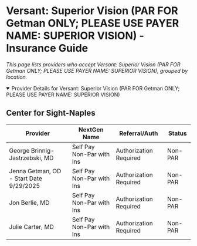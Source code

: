 # Versant: Superior Vision (PAR FOR Getman ONLY; PLEASE USE PAYER NAME: SUPERIOR VISION) - Insurance Guide

*This page lists providers who accept Versant: Superior Vision (PAR FOR Getman ONLY; PLEASE USE PAYER NAME: SUPERIOR VISION), grouped by location.*

<details open><summary>Provider Details for Versant: Superior Vision (PAR FOR Getman ONLY; PLEASE USE PAYER NAME: SUPERIOR VISION)</summary>

## Center for Sight-Naples

| Provider | NextGen Name | Referral/Auth | Status |
|----------|-------------|--------------|--------|
| George Brinnig-Jastrzebski, MD | Self Pay Non-Par with Ins | Authorization Required | Non-PAR |
| Jenna Getman, OD - Start Date 9/29/2025 | Self Pay Non-Par with Ins | Authorization Required | Non-PAR |
| Jon Berlie, MD | Self Pay Non-Par with Ins | Authorization Required | Non-PAR |
| Julie Carter, MD | Self Pay Non-Par with Ins | Authorization Required | Non-PAR |

</details>

